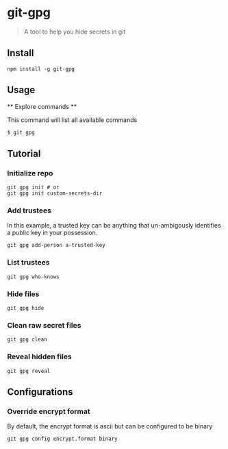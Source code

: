 # git-gpg
> A tool to help you hide secrets in git

## Install

```
npm install -g git-gpg
```

## Usage

** Explore commands **

This command will list all available commands
```bash
$ git gpg
```

## Tutorial

### Initialize repo

```
git gpg init # or
git gpg init custom-secrets-dir
```

### Add trustees

In this example, a trusted key can be anything that un-ambigously identifies a public key in your possession.
```
git gpg add-person a-trusted-key
```

###  List trustees

```
git gpg who-knows
```

###  Hide files

```
git gpg hide
```

### Clean raw secret files

```
git gpg clean
```

### Reveal hidden files

```
git gpg reveal
```

## Configurations

### Override encrypt format

By default, the encrypt format is ascii but can be configured to be binary
```
git gpg config encrypt.format binary
```
